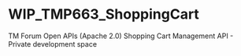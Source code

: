 # WIP_TMP663_ShoppingCart
TM Forum Open APIs (Apache 2.0) Shopping Cart Management API - Private development space
